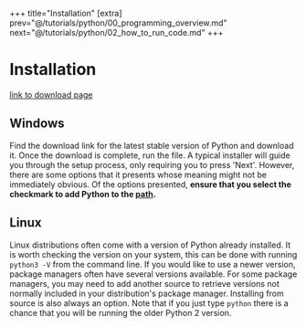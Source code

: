 +++
title="Installation"
[extra]
prev="@/tutorials/python/00_programming_overview.md"
next="@/tutorials/python/02_how_to_run_code.md"
+++

# Installation
[link to download page](https://www.python.org/downloads/)
## Windows
Find the download link for the latest stable version of Python and download it.
Once the download is complete, run the file.
A typical installer will guide you through the setup process, only requiring you to press 'Next'.
However, there are some options that it presents whose meaning might not be immediately obvious.
Of the options presented, **ensure that you select the checkmark to add Python to the [path](@/tutorials/python/misc.md).**
## Linux
Linux distributions often come with a version of Python already installed.
It is worth checking the version on your system, this can be done with running `python3 -V` from the command line.
If you would like to use a newer version, package managers often have several versions available.
For some package managers, you may need to add another source to retrieve versions not normally included in your distribution's package manager.
Installing from source is also always an option.
Note that if you just type `python` there is a chance that you will be running the older Python 2 version.
